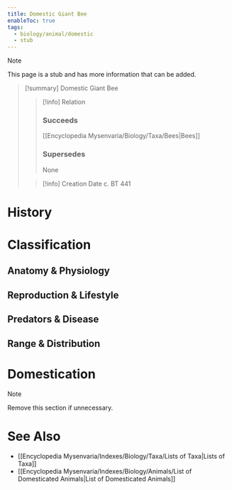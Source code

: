 ```yaml
---
title: Domestic Giant Bee
enableToc: true
tags:
  - biology/animal/domestic
  - stub
---
```


> [!note]
> This page is a stub and has more information that can be added.

> [!summary] Domestic Giant Bee
> > [!info] Relation
> > ### Succeeds
> > [[Encyclopedia Mysenvaria/Biology/Taxa/Bees|Bees]]
> > ### Supersedes
> > None
>
> > [!info] Creation Date
> > c. BT 441


# History

# Classification
## Anatomy & Physiology

## Reproduction & Lifestyle

## Predators & Disease

## Range & Distribution

# Domestication

> [!note]
> Remove this section if unnecessary.
# See Also
- [[Encyclopedia Mysenvaria/Indexes/Biology/Taxa/Lists of Taxa|Lists of Taxa]]
- [[Encyclopedia Mysenvaria/Indexes/Biology/Animals/List of Domesticated Animals|List of Domesticated Animals]]